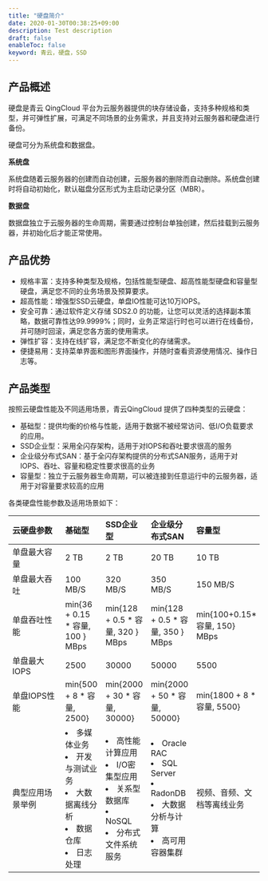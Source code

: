 ```yaml
---
title: "硬盘简介"
date: 2020-01-30T00:38:25+09:00
description: Test description
draft: false
enableToc: false
keyword: 青云，硬盘，SSD
---
```


## 产品概述

硬盘是青云 QingCloud 平台为云服务器提供的块存储设备，支持多种规格和类型，并可弹性扩展，可满足不同场景的业务需求，并且支持对云服务器和硬盘进行备份。

硬盘可分为系统盘和数据盘。

**系统盘**

系统盘随着云服务器的创建而自动创建，云服务器的删除而自动删除。系统盘创建时将自动初始化，默认磁盘分区形式为主启动记录分区（MBR）。

**数据盘**

数据盘独立于云服务器的生命周期，需要通过控制台单独创建，然后挂载到云服务器，并初始化后才能正常使用。

## 产品优势

- 规格丰富：支持多种类型及规格，包括性能型硬盘、超高性能型硬盘和容量型硬盘，满足您不同的业务场景及预算要求。
- 超高性能：增强型SSD云硬盘，单盘IO性能可达10万IOPS。
- 安全可靠：通过软件定义存储 SDS2.0 的功能，让您可以灵活的选择副本策略，数据可靠性达99.9999%；同时，业务正常运行时也可以进行在线备份，并可随时回滚，满足您各方面的使用需求。
- 弹性扩容：支持在线扩容，满足您不断变化的存储需求。
- 便捷易用：支持菜单界面和图形界面操作，并随时查看资源使用情况、操作日志等。

## 产品类型

按照云硬盘性能及不同适用场景，青云QingCloud 提供了四种类型的云硬盘：
- 基础型：提供均衡的价格与性能，适用于数据不被经常访问、低I/O负载要求的应用。
- SSD企业型：采用全闪存架构，适用于对IOPS和吞吐要求很高的服务
- 企业级分布式SAN：基于全闪存架构提供的分布式SAN服务，适用于对IOPS、吞吐、容量和稳定性要求很高的业务
- 容量型：独立于云服务器生命周期，可以被连接到任意运行中的云服务器，适用于对容量要求较高的应用

各类硬盘性能参数及适用场景如下：

| <span style="display:inline-block;width:90px">云硬盘参数</span> | 基础型                                                       | SSD企业型                                                    | 企业级分布式SAN                                              | 容量型                       |
| :----------------------------------------------------------- | :----------------------------------------------------------- | :----------------------------------------------------------- | :----------------------------------------------------------- | :--------------------------- |
| 单盘最大容量                                                 | 2 TB                                                         | 2 TB                                                         | 20 TB                                                        | 10 TB                        |
| 单盘最大吞吐                                                 | 100 MB/S                                                     | 320 MB/S                                                     | 350 MB/S                                                     | 150 MB/S                     |
| 单盘吞吐性能                                                 | min{36 + 0.15 * 容量, 100 } MBps                             | min{128 + 0.5 * 容量, 320 } MBps                             | min{128 + 0.5 * 容量, 350 } MBps                             | min{100+0.15*容量, 150} MBps |
| 单盘最大IOPS                                                 | 2500                                                         | 30000                                                        | 50000                                                        | 5500                         |
| 单盘IOPS性能                                                 | min{500 + 8 * 容量, 2500}                                    | min{2000 + 30 * 容量, 30000}                                 | min{2000 + 50 * 容量, 50000}                                 | min{1800 + 8 * 容量, 5500}   |
| 典型应用场景举例                                             | <li>多媒体业务</li><li>开发与测试业务</li><li>大数据离线分析</li><li>数据仓库</li><li>日志处理</li> | <li>高性能计算应用</li><li>I/O密集型应用</li><li>关系型数据库</li><li>NoSQL</li><li>分布式文件系统服务</li> | <li>Oracle RAC</li><li>SQL Server</li><li>RadonDB</li><li>大数据分析与计算</li><li>高可用容器集群</li> | 视频、音频、文档等离线业务   |

<!-- 按照硬盘性能及不同适用场景，青云QingCloud 提供了企业型SSD、容量型、通用型SSD和增强型SSD四种类型的云硬盘，其中企业型SSD为本地盘，其他类型则为云盘。-->

<!--各类硬盘性能参数及适用场景如下：-->

<!-- <table>
  <tr>
    <th style="width: 120px">硬盘参数</th>
    <th style="width: 140px">企业型SSD</th>
 		<th style="width: 145px">容量型</th>
  	<th style="width: 165px">通用型SSD</th>
  	<th style="width: 150px">增强型SSD</th>
  </tr>
   <tr>
      <td>容量</td>
      <td>20～2000 GB</td>
      <td>20～2000 GB</td>
      <td>20～2000 GB</td>
     	<td>450～32000 GB</td>
   </tr>
   <tr>
      <td>单盘最大吞吐</td>
      <td>320 MB/S</td>
      <td>150 MB/S</td>
      <td>350 MB/S</td>
     	<td>750 MB/S</td>
   </tr>
      <tr>
      <td>单盘吞吐性能</td>
      <td></td>
      <td></td>
      <td></td>
     	<td></td>
   </tr>
   <tr>
      <td>单盘最大IOPS</td>
      <td>30000</td>
      <td>5500</td>
      <td>50000</td>
     	<td>100000</td>
   </tr>
   <tr>
      <td>单盘IOPS性能</td>
      <td></td>
      <td></td>
      <td></td>
     	<td></td>
   </tr>
   <tr>
      <td>时延</td>
      <td>0.3 ms</td>
      <td>1 ms</td>
      <td>0.5 ms</td>
     	<td>0.2 ms</td>
   </tr>
  <tr>
      <td>适用场景</td>
      <td>高性能、低延时，适用大部分企业级场景</td>
      <td>高性价比，适合中等性能要求的中小型建站等场景</td>
      <td>高性能，适用大部分企业级场景</td>
     	<td>超高性能，适用大型数据库等I/O密集型场景</td>
   </tr>
  <tr>
    <td>典型应用举例</td>
		<td>
				<li>多媒体业务</li>
      	<li>开发与测试业务</li>
				<li>大数据离线分析</li>
				<li>数据仓库</li>
        <li>日志处理</li>
    </td>
     <td></td>
    <td>
      	 <li>高性能计算应用</li>
      	 <li>I/O密集型应用</li>
				 <li>关系型数据库</li>
				 <li>NoSQL</li>
				 <li>分布式文件系统服务</li>
    </td>
    <td>
				<li>Oracle RAC</li>
        <li>SQL Server</li>
				<li>RadonDB</li>
        <li>大数据分析与计算</li>
        <li>高可用容器集群</li>
    </td>
   </tr>
</table> -->
